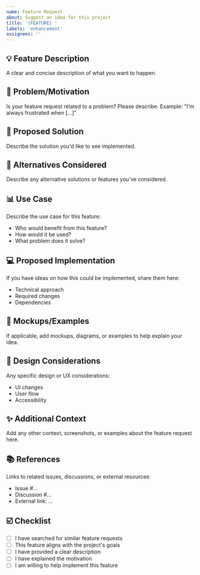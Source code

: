 ```yaml
---
name: Feature Request
about: Suggest an idea for this project
title: '[FEATURE] '
labels: 'enhancement'
assignees: ''
---
```


## 💡 Feature Description

A clear and concise description of what you want to happen.

## 🎯 Problem/Motivation

Is your feature request related to a problem? Please describe.
Example: "I'm always frustrated when [...]"

## 📝 Proposed Solution

Describe the solution you'd like to see implemented.

## 🔄 Alternatives Considered

Describe any alternative solutions or features you've considered.

## 📊 Use Case

Describe the use case for this feature:
- Who would benefit from this feature?
- How would it be used?
- What problem does it solve?

## 💻 Proposed Implementation

If you have ideas on how this could be implemented, share them here:
- Technical approach
- Required changes
- Dependencies

## 📸 Mockups/Examples

If applicable, add mockups, diagrams, or examples to help explain your idea.

## 🎨 Design Considerations

Any specific design or UX considerations:
- UI changes
- User flow
- Accessibility

## ✨ Additional Context

Add any other context, screenshots, or examples about the feature request here.

## 📚 References

Links to related issues, discussions, or external resources:
- Issue #...
- Discussion #...
- External link: ...

## ☑️ Checklist

- [ ] I have searched for similar feature requests
- [ ] This feature aligns with the project's goals
- [ ] I have provided a clear description
- [ ] I have explained the motivation
- [ ] I am willing to help implement this feature
